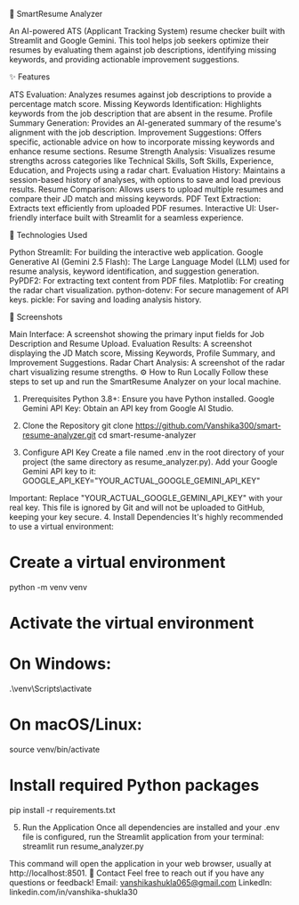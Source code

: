 🤖 SmartResume Analyzer

An AI-powered ATS (Applicant Tracking System) resume checker built with Streamlit and Google Gemini. This tool helps job seekers optimize their resumes by evaluating them against job descriptions, identifying missing keywords, and providing actionable improvement suggestions.

✨ Features

ATS Evaluation: Analyzes resumes against job descriptions to provide a percentage match score.
Missing Keywords Identification: Highlights keywords from the job description that are absent in the resume.
Profile Summary Generation: Provides an AI-generated summary of the resume's alignment with the job description.
Improvement Suggestions: Offers specific, actionable advice on how to incorporate missing keywords and enhance resume sections.
Resume Strength Analysis: Visualizes resume strengths across categories like Technical Skills, Soft Skills, Experience, Education, and Projects using a radar chart.
Evaluation History: Maintains a session-based history of analyses, with options to save and load previous results.
Resume Comparison: Allows users to upload multiple resumes and compare their JD match and missing keywords.
PDF Text Extraction: Extracts text efficiently from uploaded PDF resumes.
Interactive UI: User-friendly interface built with Streamlit for a seamless experience.

🚀 Technologies Used

Python
Streamlit: For building the interactive web application.
Google Generative AI (Gemini 2.5 Flash): The Large Language Model (LLM) used for resume analysis, keyword identification, and suggestion generation.
PyPDF2: For extracting text content from PDF files.
Matplotlib: For creating the radar chart visualization.
python-dotenv: For secure management of API keys.
pickle: For saving and loading analysis history.

📸 Screenshots

Main Interface:
A screenshot showing the primary input fields for Job Description and Resume Upload.
Evaluation Results:
A screenshot displaying the JD Match score, Missing Keywords, Profile Summary, and Improvement Suggestions.
Radar Chart Analysis:
A screenshot of the radar chart visualizing resume strengths.
⚙️ How to Run Locally
Follow these steps to set up and run the SmartResume Analyzer on your local machine.
1. Prerequisites
Python 3.8+: Ensure you have Python installed.
Google Gemini API Key: Obtain an API key from Google AI Studio.
2. Clone the Repository
git clone https://github.com/Vanshika300/smart-resume-analyzer.git
cd smart-resume-analyzer


3. Configure API Key
Create a file named .env in the root directory of your project (the same directory as resume_analyzer.py). Add your Google Gemini API key to it:
GOOGLE_API_KEY="YOUR_ACTUAL_GOOGLE_GEMINI_API_KEY"


Important: Replace "YOUR_ACTUAL_GOOGLE_GEMINI_API_KEY" with your real key. This file is ignored by Git and will not be uploaded to GitHub, keeping your key secure.
4. Install Dependencies
It's highly recommended to use a virtual environment:
# Create a virtual environment
python -m venv venv

# Activate the virtual environment
# On Windows:
.\venv\Scripts\activate
# On macOS/Linux:
source venv/bin/activate

# Install required Python packages
pip install -r requirements.txt


5. Run the Application
Once all dependencies are installed and your .env file is configured, run the Streamlit application from your terminal:
streamlit run resume_analyzer.py


This command will open the application in your web browser, usually at http://localhost:8501.
📧 Contact
Feel free to reach out if you have any questions or feedback!
Email: vanshikashukla065@gmail.com
LinkedIn: linkedin.com/in/vanshika-shukla30
